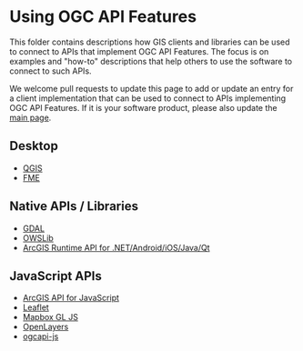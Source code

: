 # Using OGC API Features

This folder contains descriptions how GIS clients and libraries can be used to connect to APIs that implement OGC API Features. The focus is on examples and "how-to" descriptions that help others to use the software to connect to such APIs.

We welcome pull requests to update this page to add or update an entry for a client implementation that can be used to connect to APIs implementing OGC API Features. If it is your software product, please also update the [main page](../README.adoc).

## Desktop

- [QGIS](qgis.md)
- [FME](fme.md)

## Native APIs / Libraries

- [GDAL](gdal.md)
- [OWSLib](owslib.md)
- [ArcGIS Runtime API for .NET/Android/iOS/Java/Qt](arcgis-runtime.md)

## JavaScript APIs

- [ArcGIS API for JavaScript](arcgis-js.md)
- [Leaflet](leaflet.md)
- [Mapbox GL JS](mapbox-gl-js.md)
- [OpenLayers](openlayers.md)
- [ogcapi-js](ogcapi-js.md)
